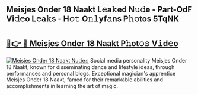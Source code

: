 ## Meisjes Onder 18 Naakt L𝚎a𝚔ed N𝚞𝚍e - Part-OdF Vi𝚍𝚎o L𝚎a𝚔s - H𝚘𝚝 O𝚗𝚕yf𝚊ns P𝚑𝚘tos 5TqNK

# <h2><a href="http://kf0upbp.oniu.top/?m=Meisjes+Onder+18+Naakt">🔗👉 🔴 Meisjes Onder 18 Naakt P𝚑ot𝚘𝚜 V𝚒d𝚎o</a></h2>

[![Meisjes Onder 18 Naakt Nu𝚍e𝚜](https://i.imgur.com/0qMVB7G.gif)](http://kf0upbp.oniu.top/?m=Meisjes+Onder+18+Naakt)
Social media personality Meisjes Onder 18 Naakt, known for disseminating dance and lifestyle ideas, through performances and personal blogs. Exceptional magician's apprentice Meisjes Onder 18 Naakt, famed for their remarkable abilities and accomplishments in learning the art of magic.  
